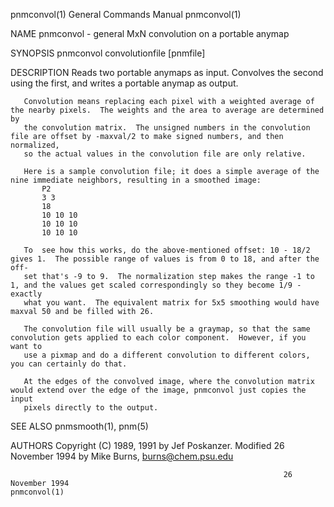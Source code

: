 pnmconvol(1)                                                  General Commands Manual                                                 pnmconvol(1)

NAME
       pnmconvol - general MxN convolution on a portable anymap

SYNOPSIS
       pnmconvol convolutionfile [pnmfile]

DESCRIPTION
       Reads two portable anymaps as input.  Convolves the second using the first, and writes a portable anymap as output.

       Convolution means replacing each pixel with a weighted average of the nearby pixels.  The weights and the area to average are determined by
       the convolution matrix.  The unsigned numbers in the convolution file are offset by -maxval/2 to make signed numbers, and then  normalized,
       so the actual values in the convolution file are only relative.

       Here is a sample convolution file; it does a simple average of the nine immediate neighbors, resulting in a smoothed image:
           P2
           3 3
           18
           10 10 10
           10 10 10
           10 10 10

       To  see how this works, do the above-mentioned offset: 10 - 18/2 gives 1.  The possible range of values is from 0 to 18, and after the off‐
       set that's -9 to 9.  The normalization step makes the range -1 to 1, and the values get scaled correspondingly so they become 1/9 - exactly
       what you want.  The equivalent matrix for 5x5 smoothing would have maxval 50 and be filled with 26.

       The convolution file will usually be a graymap, so that the same convolution gets applied to each color component.  However, if you want to
       use a pixmap and do a different convolution to different colors, you can certainly do that.

       At the edges of the convolved image, where the convolution matrix would extend over the edge of the image, pnmconvol just copies the  input
       pixels directly to the output.

SEE ALSO
       pnmsmooth(1), pnm(5)

AUTHORS
       Copyright (C) 1989, 1991 by Jef Poskanzer.
       Modified 26 November 1994 by Mike Burns, burns@chem.psu.edu

                                                                 26 November 1994                                                     pnmconvol(1)
